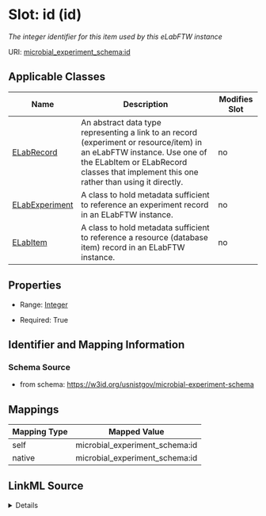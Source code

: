 

# Slot: id (id)




_The integer identifier for this item used by this eLabFTW instance_







URI: [microbial_experiment_schema:id](https://w3id.org/usnistgov/microbial-experiment-schema/id)



<!-- no inheritance hierarchy -->





## Applicable Classes

| Name | Description | Modifies Slot |
| --- | --- | --- |
| [ELabRecord](ELabRecord.md) | An abstract data type representing a link to an record (experiment or resource/item) in an eLabFTW instance. Use one of the ELabItem or ELabRecord classes that implement this one rather than using it directly. |  no  |
| [ELabExperiment](ELabExperiment.md) | A class to hold metadata sufficient to reference an experiment record in an ELabFTW instance. |  no  |
| [ELabItem](ELabItem.md) | A class to hold metadata sufficient to reference a resource (database item) record in an ELabFTW instance. |  no  |







## Properties

* Range: [Integer](Integer.md)

* Required: True





## Identifier and Mapping Information







### Schema Source


* from schema: https://w3id.org/usnistgov/microbial-experiment-schema




## Mappings

| Mapping Type | Mapped Value |
| ---  | ---  |
| self | microbial_experiment_schema:id |
| native | microbial_experiment_schema:id |




## LinkML Source

<details>
```yaml
name: id
description: The integer identifier for this item used by this eLabFTW instance
title: id
from_schema: https://w3id.org/usnistgov/microbial-experiment-schema
rank: 1000
identifier: true
alias: id
owner: ELabRecord
domain_of:
- ELabRecord
range: integer
required: true

```
</details>